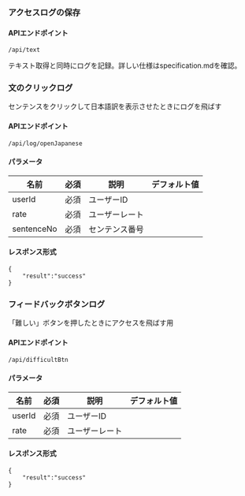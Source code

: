 
### アクセスログの保存
#### APIエンドポイント
```
/api/text
```
テキスト取得と同時にログを記録。詳しい仕様はspecification.mdを確認。

### 文のクリックログ
センテンスをクリックして日本語訳を表示させたときにログを飛ばす
#### APIエンドポイント
```
/api/log/openJapanese
```
#### パラメータ
| 名前 | 必須 | 説明 |デフォルト値|
|------|------|------|------------|
|userId|必須| ユーザーID||
|rate|必須| ユーザーレート||
|sentenceNo|必須| センテンス番号||

#### レスポンス形式
```
{
    "result":"success"
}
```

### フィードバックボタンログ
「難しい」ボタンを押したときにアクセスを飛ばす用

#### APIエンドポイント
```
/api/difficultBtn
```

#### パラメータ
| 名前 | 必須 | 説明 |デフォルト値|
|------|------|------|------------|
|userId|必須| ユーザーID||
|rate|必須| ユーザーレート|

#### レスポンス形式
```
{
    "result":"success"
}
```